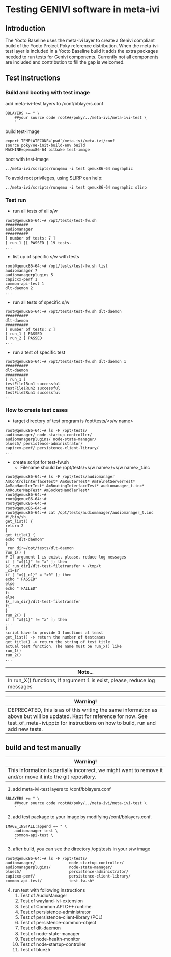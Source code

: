 # Testing GENIVI software in meta-ivi

## Introduction
The Yocto Baseline uses the meta-ivi layer to create a Genivi compliant build of the Yocto Project Poky reference distribution.
When the meta-ivi-test layer is included in a Yocto Baseline build it adds the extra packages needed to run tests for Genivi components.
Currently not all components are included and contribution to fill the gap is welcomed.

## Test instructions

### Build and booting with test image
add meta-ivi-test layers to <your build directory>/conf/bblayers.conf

```
BBLAYERS += " \
    ##your source code root##/poky/../meta-ivi/meta-ivi-test \
    "
```

build test-image

```
export TEMPLATECONF=`pwd`/meta-ivi/meta-ivi/conf
source poky/oe-init-build-env build
MACHINE=qemux86-64 bitbake test-image
```

boot with test-image

```
../meta-ivi/scripts/runqemu -i test qemux86-64 nographic
```
To avoid root privileges, using SLIRP can help:
```
../meta-ivi/scripts/runqemu -i test qemux86-64 nographic slirp
```

### Test run

* run all tests of all s/w

```
root@qemux86-64:~# /opt/tests/test-fw.sh
##########
audiomanager
##########
[ number of tests: 7 ]
[ run_1 ][ PASSED ] 19 tests.
...
```

* list up of specific s/w with tests

```
root@qemux86-64:~# /opt/tests/test-fw.sh list
audiomanager 7
audiomanagerplugins 5
capicxx-perf 1
common-api-test 1
dlt-daemon 2
...
```

* run all tests of specific s/w

```
root@qemux86-64:~# /opt/tests/test-fw.sh dlt-daemon
##########
dlt-daemon
##########
[ number of tests: 2 ]
[ run_1 ] PASSED
[ run_2 ] PASSED
...
```

* run a test of specific test

```
root@qemux86-64:~# /opt/tests/test-fw.sh dlt-daemon 1
##########
dlt-daemon
##########
[ run_1 ]
testFile1Run1 successful
testFile1Run2 successful
testFile2Run1 successful
...
```

### How to create test cases

* target directory of test program is /opt/tests/<s/w name>

```
root@qemux86-64:~# ls -F /opt/tests/
audiomanager/ node-startup-controller/
audiomanagerplugins/ node-state-manager/
bluez5/ persistence-administrator/
capicxx-perf/ persistence-client-library/
...
```

* create script for test-fw.sh
  * Filename should be /opt/tests/<s/w name>/<s/w name>_t.inc

```
root@qemux86-64:~# ls -F /opt/tests/audiomanager
AmControlInterfaceTest* AmRouterTest* AmTelnetServerTest*
AmMapHandlerTest* AmRoutingInterfaceTest* audiomanager_t.inc*
AmRouterMapTest* AmSocketHandlerTest*
root@qemux86-64:~#
root@qemux86-64:~#
root@qemux86-64:~#
root@qemux86-64:~#
root@qemux86-64:~# cat /opt/tests/audiomanager/audiomanager_t.inc
#!/bin/sh
get_list() {
return 2
}
get_title() {
echo "dlt-daemon"
}
_run_dir=/opt/tests/dlt-daemon
run_1() {
# If argument 1 is exist, please, reduce log messages
if [ "x${1}" != "x" ]; then
${_run_dir}/dlt-test-filetransfer > /tmp/t
_c1=$?
if [ "x${_c1}" = "x0" ]; then
echo " PASSED"
else
echo " FAILED"
fi
else
${_run_dir}/dlt-test-filetransfer
fi
}
run_2() {
if [ "x${1}" != "x" ]; then
...
}
script have to provide 3 functions at least
get_list() -> return the number of testcases
get_title() -> return the string of test title
actual test function. The name must be run_x() like
run_1()
run_2()
...
```

| Note...
| -------------------------------------------------------------------------
| In run_X() functions, If argument 1 is exist, please, reduce log messages

| Warning!
| ----------------------------------------------------------------------------- 
| DEPRECATED, this is as of this writing the same information as above but will be updated. Kept for reference for now. See test_of_meta-ivi.pptx for instructions on how to build, run and add new tests.

## build and test manually
| Warning! 
| -----------------------------------------------------------------------------
| This information is partially incorrect, we might want to remove it and/or move it into the git repository.

1. add meta-ivi-test layers to <your build directory>/conf/bblayers.conf

```
BBLAYERS += " \
    ##your source code root##/poky/../meta-ivi/meta-ivi-test \
    "
```

2. add test package to your image by modifying <your build directory>/conf/bblayers.conf.

```
IMAGE_INSTALL:append += " \
    audiomanager-test \
    common-api-test \
    "
```

3. after build, you can see the directory /opt/tests in your s/w image

```
root@qemux86-64:~# ls -F /opt/tests/
audiomanager/               node-startup-controller/
audiomanagerplugins/        node-state-manager/
bluez5/                     persistence-administrator/
capicxx-perf/               persistence-client-library/
common-api-test/            test-fw.sh*
```
4. run test with following instructions
    1. Test of AudioManager
    1. Test of wayland-ivi-extension
    1. Test of Common API C++ runtime.
    1. Test of persistence-administrator
    1. Test of persistence-client-library (PCL)
    1. Test of persistence-common-object
    1. Test of dlt-daemon
    1. Test of node-state-manager
    1. Test of node-health-monitor
    1. Test of node-startup-controller
    1. Test of bluez5
